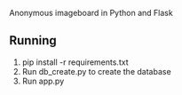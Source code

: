 Anonymous imageboard in Python and Flask

## Running

1. pip install -r requirements.txt
2. Run db_create.py to create the database
3. Run app.py
